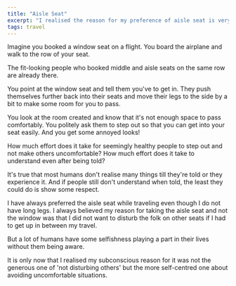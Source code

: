 ```yaml
---
title: "Aisle Seat"
excerpt: "I realised the reason for my preference of aisle seat is very different from what I initially thought it was"
tags: travel
---
```

Imagine you booked a window seat on a flight. You board the airplane and walk to the row of your seat.

The fit-looking people who booked middle and aisle seats on the same row are already there.

You point at the window seat and tell them you've to get in. They push themselves further back into their seats and move
their legs to the side by a bit to make some room for you to pass.

You look at the room created and know that it's not enough space to pass comfortably. You politely ask them to step out
so that you can get into your seat easily. And you get some annoyed looks!

How much effort does it take for seemingly healthy people to step out and not make others uncomfortable? How much effort
does it take to understand even after being told?

It's true that most humans don't realise many things till they're told or they experience it. And if people still don't
understand when told, the least they could do is show some respect.

I have always preferred the aisle seat while traveling even though I do not have long legs. I always believed my reason
for taking the aisle seat and not the window was that I did not want to disturb the folk on other seats if I had to get
up in between my travel.

But a lot of humans have some selfishness playing a part in their lives without them being aware.

It is only now that I realised my subconscious reason for it was not the generous one of 'not disturbing others' but the
more self-centred one about avoiding uncomfortable situations.
    